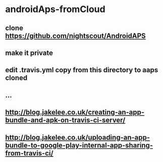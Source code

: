 # androidAps-fromCloud

## clone https://github.com/nightscout/AndroidAPS
## make it private 
## edit .travis.yml copy from this directory to aaps cloned
## ...
## http://blog.jakelee.co.uk/creating-an-app-bundle-and-apk-on-travis-ci-server/
## http://blog.jakelee.co.uk/uploading-an-app-bundle-to-google-play-internal-app-sharing-from-travis-ci/
